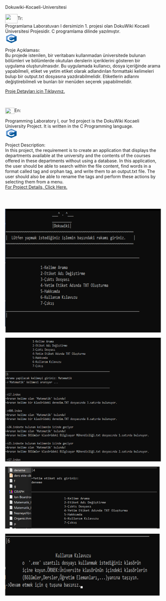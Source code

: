 Dokuwiki-Kocaeli-Universitesi<br>

<img align="center" src="https://www.svgrepo.com/show/237418/turkey.svg"  height="30" width="40" />Tr:</a><br>
Programlama Laboratuvarı I dersimizin 1. projesi olan DokuWiki Kocaeli Üniversitesi Projesidir.
C programlama dilinde yazılmıştır.<br>
<img align="center" src="https://raw.githubusercontent.com/devicons/devicon/master/icons/c/c-original.svg"  height="30" width="40" /></a><br>

Proje Açıklaması:<br>
Bu projede istenilen, bir veritabanı kullanmadan üniversitede bulunan bölümleri ve bölümlerde okutulan derslerin içeriklerini gösteren bir uygulama oluşturulmasıdır. Bu uygulamada kullanıcı, dosya içeriğinde arama yapabilmeli, etiket ve yetim etiket olarak adlandırılan formattaki kelimeleri bulup bir output.txt dosyasına yazdırabilmelidir. Etiketlerin adlarını değiştirebilmeli ve bunları bir menüden seçerek yapabilmelidir.
<br>

[Proje Detayları için Tıklayınız.](https://github.com/betulbodurrr/Dokuwiki-Kocaeli-Universitesi-/blob/main/Proje-1.pdf)

<br>

<img align="center" src="https://www.svgrepo.com/show/365950/usa.svg"  height="20" width="30" />En:</a><br>

Programming Laboratory I, our 1rd project is the DokuWiki Kocaeli University Project.
It is written in the C Programming language.<br>
<img align="center" src="https://raw.githubusercontent.com/devicons/devicon/master/icons/c/c-original.svg"  height="30" width="40" /></a><br>

Project Description:<br>
In this project, the requirement is to create an application that displays the departments available at the university and the contents of the courses offered in these departments without using a database. In this application, the user should be able to search within the file content, find words in a format called tag and orphan tag, and write them to an output.txt file. The user should also be able to rename the tags and perform these actions by selecting them from a menu.
<br>
[For Project Details, Click Here.](https://github.com/betulbodurrr/Dokuwiki-Kocaeli-Universitesi-/blob/main/Proje-1.pdf)


<br><br>

<img align="center" src="https://github.com/betulbodurrr/Dokuwiki-Kocaeli-Universitesi-/blob/main/resim_2024-01-30_213108243.png"  height="400" width="700" /></a><br><br>
<img align="center" src="https://github.com/betulbodurrr/Dokuwiki-Kocaeli-Universitesi-/blob/main/resim_2024-01-30_213206557.png"  height="400" width="600" /></a><br><br>
<img align="center" src="https://github.com/betulbodurrr/Dokuwiki-Kocaeli-Universitesi-/blob/main/resim_2024-01-30_213410675.png"  height="200" width="500" /></a><br><br>
<img align="center" src="https://github.com/betulbodurrr/Dokuwiki-Kocaeli-Universitesi-/blob/main/resim_2024-01-30_213430270.png"  height="200" width="500" /></a><br><br>
